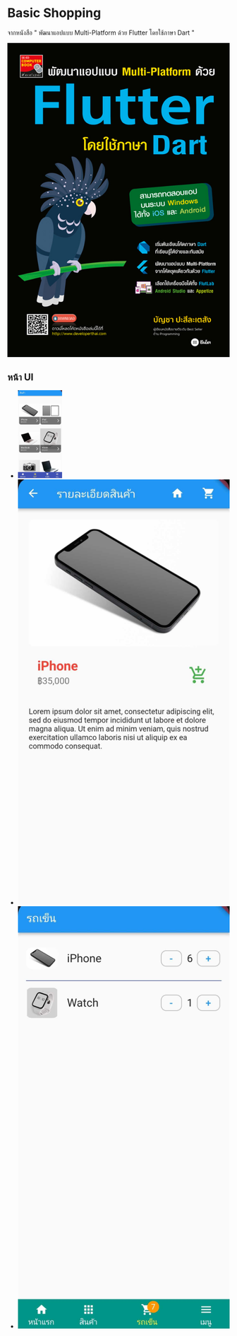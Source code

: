
# Basic Shopping 

จากหนังสือ " พัฒนาแอปแบบ Multi-Platform ด้วย Flutter โดยใช้ภาษา Dart "



![Logo](https://github.com/Teerapoom/Basic-Shopping-Flutter/blob/main/IMG_git/bookflutter.jpg)


## หน้า UI 
- <img src="https://github.com/Teerapoom/Basic-Shopping-Flutter/blob/main/IMG_git/UI%201.jpg" width="100"/>
- ![Logo](https://github.com/Teerapoom/Basic-Shopping-Flutter/blob/main/IMG_git/UI%202.jpg)
- ![Logo](https://github.com/Teerapoom/Basic-Shopping-Flutter/blob/main/IMG_git/UI%203.jpg)


